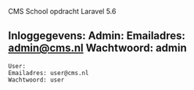 CMS School opdracht
Laravel 5.6

Inloggegevens:
    Admin:
    Emailadres: admin@cms.nl
    Wachtwoord: admin
--
    User:
    Emailadres: user@cms.nl
    Wachtwoord: user
    
